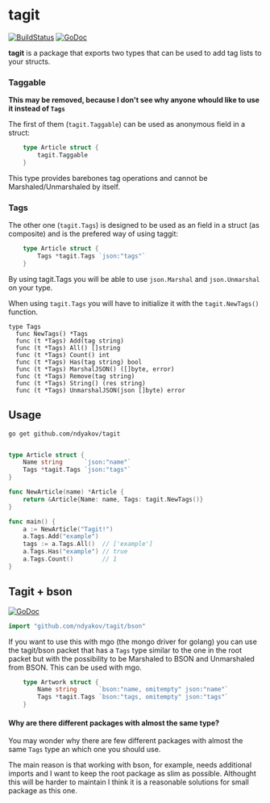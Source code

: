 # tagit

[![BuildStatus](https://travis-ci.org/ndyakov/tagit.png)](https://travis-ci.org/ndyakov/tagit)
[![GoDoc](https://godoc.org/github.com/ndyakov/tagit?status.png)](https://godoc.org/github.com/ndyakov/tagit)

__tagit__ is a package that exports two types
that can be used to add tag lists to your structs.

### Taggable

__This may be removed, because I don't see why anyone whould like to use it instead of `Tags`__

The first of them (`tagit.Taggable`) can be used as anonymous field
in a struct:

```go
	type Article struct {
		tagit.Taggable
	}
```
This type provides barebones tag operations and cannot be Marshaled/Unmarshaled by itself.


### Tags

The other one (`tagit.Tags`) is designed to be used as an field in
a struct (as composite) and is the prefered way of using taggit:

```go
	type Article struct {
		Tags *tagit.Tags `json:"tags"`
	}
```

By using tagit.Tags you will be able to use `json.Marshal` and `json.Unmarshal`
on your type.

When using `tagit.Tags` you will have to initialize it with the `tagit.NewTags()` function.

```
type Tags
  func NewTags() *Tags
  func (t *Tags) Add(tag string)
  func (t *Tags) All() []string
  func (t *Tags) Count() int
  func (t *Tags) Has(tag string) bool
  func (t *Tags) MarshalJSON() ([]byte, error)
  func (t *Tags) Remove(tag string)
  func (t *Tags) String() (res string)
  func (t *Tags) UnmarshalJSON(json []byte) error
```

## Usage

```
go get github.com/ndyakov/tagit
```

```go

type Article struct {
	Name string      `json:"name"`
	Tags *tagit.Tags `json:"tags"`
}

func NewArticle(name) *Article {
	return &Article{Name: name, Tags: tagit.NewTags()}
}

func main() {
	a := NewArticle("Tagit!")
	a.Tags.Add("example")
	tags := a.Tags.All()  // ['example']
	a.Tags.Has("example") // true
	a.Tags.Count()        // 1
}

```

## Tagit + bson
[![GoDoc](https://godoc.org/github.com/ndyakov/tagit/bson?status.png)](https://godoc.org/github.com/ndyakov/tagit/bson)

```go
import "github.com/ndyakov/tagit/bson"
```

If you want to use this with mgo (the mongo driver for golang) you can use the tagit/bson packet
that has a `Tags` type similar to the one in the root packet but with the possibility to be
Marshaled to BSON and Unmarshaled from BSON. This can be used with mgo.

```go
	type Artwork struct {
		Name string      `bson:"name, omitempty" json:"name"`
		Tags *tagit.Tags `bson:"tags, omitempty" json:"tags"`
	}

```


#### Why are there different packages with almost the same type?

You may wonder why there are few different packages with almost the same `Tags` type
an which one you should use.

The main reason is that working with bson, for example, needs additional imports and I want to
keep the root package as slim as possible. Althought this will be harder to maintain I think it is a
reasonable solutions for small package as this one.
